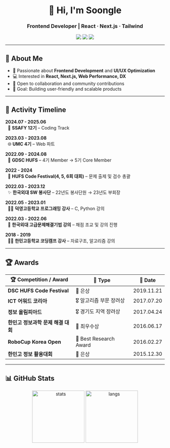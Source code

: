 <!-- HEADER -->
<h1 align="center">👋 Hi, I'm Soongle</h1>
<h3 align="center">Frontend Developer | React · Next.js · Tailwind</h3>

<p align="center">
  <a href="https://soongle.vercel.app/"><img src="https://img.shields.io/badge/Portfolio-000000?style=flat-square&logo=vercel&logoColor=white" /></a>
  <a href="https://www.instagram.com/s00ngle/"><img src="https://img.shields.io/badge/Instagram-E4405F?style=flat-square&logo=Instagram&logoColor=white" /></a>
  <a href="https://www.youtube.com/@soongle/"><img src="https://img.shields.io/badge/YouTube-FF0000?style=flat-square&logo=youtube&logoColor=white" /></a>
</p>

---

## 🚀 About Me
- 🌱 Passionate about **Frontend Development** and **UI/UX Optimization**
- 💻 Interested in **React, Next.js, Web Performance, DX**
- 🤝 Open to collaboration and community contributions
- 🎯 Goal: Building user-friendly and scalable products

---

## 📌 Activity Timeline

**2024.07 - 2025.06**  
&nbsp;&nbsp;📌 **SSAFY 12기** – Coding Track  

**2023.03 - 2023.08**  
&nbsp;&nbsp;🌐 **UMC 4기** – Web 파트  

**2022.09 - 2024.08**  
&nbsp;&nbsp;🚀 **GDSC HUFS** – 4기 Member → 5기 Core Member  

**2022 - 2024**  
&nbsp;&nbsp;🎉 **HUFS Code Festival(4, 5, 6회 대회)** – 문제 출제 및 검수 총괄

**2022.03 - 2023.12**  
&nbsp;&nbsp;✨ **한국외대 SW 봉사단** – 22년도 봉사단원 → 23년도 부회장  

**2022.05 - 2023.01**  
&nbsp;&nbsp;👨‍🏫 **덕영고등학교 프로그래밍 강사** – C, Python 강의  

**2022.03 - 2022.06**  
&nbsp;&nbsp;📖 **한국외대 고급문제해결기법 강의** – 채점 조교 및 강의 진행  

**2018 - 2019**  
&nbsp;&nbsp;👨‍🏫 **한민고등학교 코딩캠프 강사** – 자료구조, 알고리즘 강의  

---

## 🏆 Awards

<div align="center">

| 🏆 Competition / Award | 🏅 Type | 📅 Date |
|-------------------------|---------|---------|
| **DSC HUFS Code Festival** | 🥈 은상 | 2019.11.21 |
| **ICT 어워드 코리아** | 🎖 알고리즘 부문 장려상 | 2017.07.20 |
| **정보 올림피아드** | 🎖 경기도 지역 장려상 | 2017.04.24 |
| **한민고 정보과학 문제 해결 대회** | 🥇 최우수상 | 2016.06.17 |
| **RoboCup Korea Open** | 🔬 Best Research Award | 2016.02.27 |
| **한민고 정보 활용대회** | 🥈 은상 | 2015.12.30 |

</div>

---

## 📊 GitHub Stats
<p align="center">
  <img src="https://github-readme-stats.vercel.app/api?username=soongle&show_icons=true&theme=radical" alt="stats" height="165"/>
  <img src="https://github-readme-stats.vercel.app/api/top-langs/?username=soongle&layout=compact&theme=radical" alt="langs" height="165"/>
</p>

